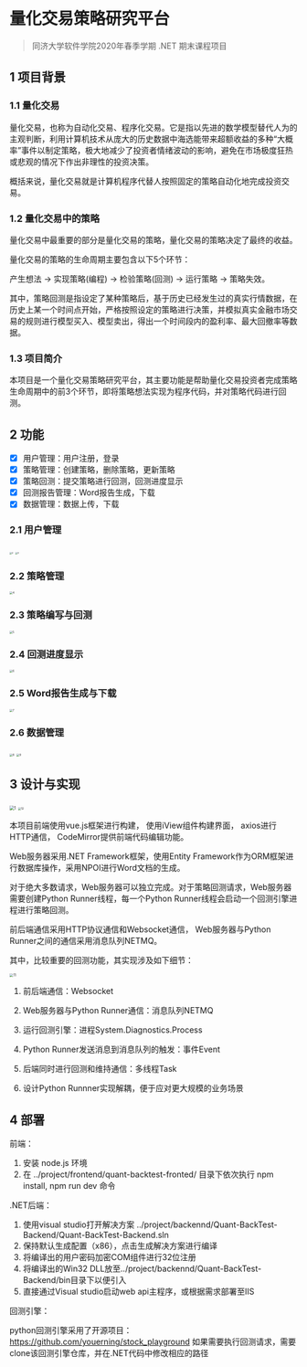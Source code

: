 # 量化交易策略研究平台

> 同济大学软件学院2020年春季学期 .NET 期末课程项目

## 1 项目背景

### 1.1 量化交易

量化交易，也称为⾃动化交易、程序化交易。它是指以先进的数学模型替代⼈为的主观判断，利⽤计算机技术从庞⼤的历史数据中海选能带来超额收益的多种“⼤概率”事件以制定策略，极⼤地减少了投资者情绪波动的影响，避免在市场极度狂热或悲观的情况下作出⾮理性的投资决策。

概括来说，量化交易就是计算机程序代替⼈按照固定的策略⾃动化地完成投资交易。

### 1.2 量化交易中的策略

量化交易中最重要的部分是量化交易的策略，量化交易的策略决定了最终的收益。

量化交易的策略的⽣命周期主要包含以下5个环节：

产⽣想法 → 实现策略(编程) → 检验策略(回测) → 运⾏策略 → 策略失效。

其中，策略回测是指设定了某种策略后，基于历史已经发⽣过的真实⾏情数据，在历史上某⼀个时间点开始，严格按照设定的策略进⾏决策，并模拟真实⾦融市场交易的规则进⾏模型买⼊、模型卖出，得出⼀个时间段内的盈利率、最⼤回撤率等数据。

### 1.3 项目简介

本项⽬是⼀个量化交易策略研究平台，其主要功能是帮助量化交易投资者完成策略⽣命周期中的前3个环节，即将策略想法实现为程序代码，并对策略代码进⾏回测。

## 2 功能

- [x] 用户管理：用户注册，登录 
- [x] 策略管理：创建策略，删除策略，更新策略 
- [x] 策略回测：提交策略进行回测，回测进度显示 
- [x] 回测报告管理：Word报告生成，下载 
- [x] 数据管理：数据上传，下载

### 2.1 用户管理

<img src="readme/2.png" alt="2" style="zoom: 25%;" />

<img src="readme/3-8969344.png" alt="3" style="zoom:25%;" />

### 2.2 策略管理

<img src="readme/4.png" alt="4" style="zoom:33%;" />

### 2.3 策略编写与回测

<img src="readme/5.png" alt="5" style="zoom:33%;" />

### 2.4 回测进度显示

<img src="readme/6.png" alt="6" style="zoom:33%;" />

### 2.5 Word报告生成与下载

<img src="readme/7.png" alt="7" style="zoom:33%;" />

### 2.6 数据管理

<img src="readme/8.png" alt="8" style="zoom:33%;" />

<img src="readme/9.png" alt="9" style="zoom:33%;" />

## 3 设计与实现

<img src="readme/1.png" alt="1" style="zoom:50%;" />

<img src="readme/12.png" alt="12" style="zoom:33%;" />

本项⽬前端使⽤vue.js框架进⾏构建， 使⽤iView组件构建界⾯， axios进⾏HTTP通信， CodeMirror提供前端代码编辑功能。

Web服务器采⽤.NET Framework框架，使⽤Entity Framework作为ORM框架进⾏数据库操作，采⽤NPOI进⾏Word⽂档的⽣成。

对于绝⼤多数请求，Web服务器可以独立完成。对于策略回测请求，Web服务器需要创建Python Runner线程，每⼀个Python Runner线程会启动⼀个回测引擎进程进行策略回测。

前后端通信采⽤HTTP协议通信和Websocket通信， Web服务器与Python Runner之间的通信采⽤消息队列NETMQ。

其中，⽐较重要的回测功能，其实现涉及如下细节：

<img src="readme/11.png" alt="11" style="zoom:40%;" />

1. 前后端通信：Websocket

2. Web服务器与Python Runner通信：消息队列NETMQ

3. 运行回测引擎：进程System.Diagnostics.Process

4. Python Runner发送消息到消息队列的触发：事件Event

5. 后端同时进行回测和维持通信：多线程Task

6. 设计Python Runnner实现解耦，便于应对更大规模的业务场景

## 4 部署

前端：
1. 安装 node.js 环境
2. 在 ../project/frontend/quant-backtest-fronted/ 目录下依次执行 npm install, npm run dev 命令

.NET后端：
1. 使用visual studio打开解决方案 ../project/backennd/Quant-BackTest-Backend/Quant-BackTest-Backend.sln
2. 保持默认生成配置（x86），点击生成解决方案进行编译
3. 将编译出的用户密码加密COM组件进行32位注册
4. 将编译出的Win32 DLL放至../project/backennd/Quant-BackTest-Backend/bin目录下以便引入
5. 直接通过Visual studio启动web api主程序，或根据需求部署至IIS

回测引擎：

python回测引擎采用了开源项目：https://github.com/youerning/stock_playground
如果需要执行回测请求，需要clone该回测引擎仓库，并在.NET代码中修改相应的路径
